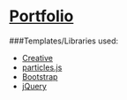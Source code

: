 # [Portfolio](https://wwww.jayclim.com/)

###Templates/Libraries used:
* [Creative](https://startbootstrap.com/template-overviews/creative/)
* [particles.js](https://vincentgarreau.com/particles.js/)
* [Bootstrap](https://getbootstrap.com/)
* [jQuery](http://jquery.com/)

